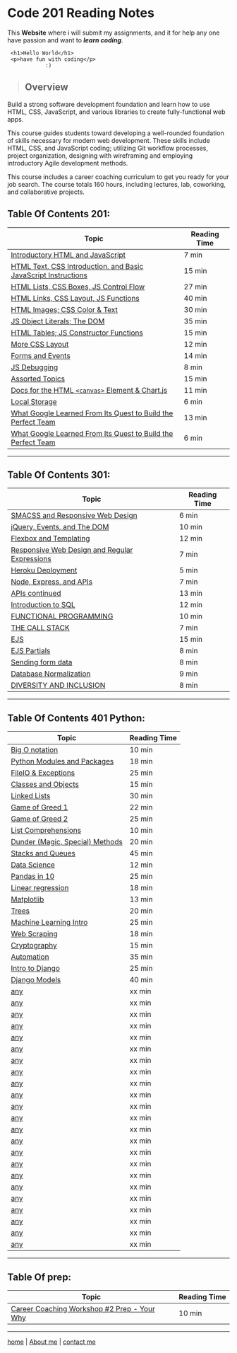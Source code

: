 # Code 201 Reading Notes

This **Website** where i will submit my assignments, and it for help any one have passion and want to **_learn coding_**.

```
 <h1>Hello World</h1>
 <p>have fun with coding</p>
            :)
```

> ## Overview

Build a strong software development foundation and learn how to use HTML, CSS, JavaScript, and various libraries to create fully-functional web apps.

This course guides students toward developing a well-rounded foundation of skills necessary for modern web development. These skills include HTML, CSS, and JavaScript coding; utilizing Git workflow processes, project organization, designing with wireframing and employing introductory Agile development methods.

This course includes a career coaching curriculum to get you ready for your job search. The course totals 160 hours, including lectures, lab, coworking, and collaborative projects.

## Table Of Contents 201:

| **Topic**                                                                      | **Reading Time** |
| ------------------------------------------------------------------------------ | ---------------- |
| [Introductory HTML and JavaScript](/class-01.md)                               | 7 min            |
| [HTML Text, CSS Introduction, and Basic JavaScript Instructions](/class-02.md) | 15 min           |
| [HTML Lists, CSS Boxes, JS Control Flow](/class-03.md)                         | 27 min           |
| [HTML Links, CSS Layout, JS Functions](/class-04.md)                           | 40 min           |
| [HTML Images; CSS Color & Text](/class-05.md)                                  | 30 min           |
| [JS Object Literals; The DOM](/class-06.md)                                    | 35 min           |
| [HTML Tables; JS Constructor Functions](/class-07.md)                          | 15 min           |
| [More CSS Layout](/class-08.md)                                                | 12 min           |
| [Forms and Events](/class-09.md)                                               | 14 min           |
| [JS Debugging](/class-10.md)                                                   | 8 min            |
| [Assorted Topics](/class-11.md)                                                | 15 min           |
| [Docs for the HTML `<canvas>` Element & Chart\.js](/class-12.md)               | 11 min           |
| [Local Storage](/class-13.md)                                                  | 6 min            |
| [What Google Learned From Its Quest to Build the Perfect Team](/class-14.md)   | 13 min           |
| [What Google Learned From Its Quest to Build the Perfect Team](/class-15.md)   | 6 min            |

---

## Table Of Contents 301:

| **Topic**                                                   | **Reading Time** |
| ----------------------------------------------------------- | ---------------- |
| [SMACSS and Responsive Web Design](/read-01.md)             | 6 min            |
| [jQuery, Events, and The DOM](/read-02.md)                  | 10 min           |
| [Flexbox and Templating](/read-03.md)                       | 12 min           |
| [Responsive Web Design and Regular Expressions](read-04.md) | 7 min            |
| [Heroku Deployment](/read-05.md)                            | 5 min            |
| [Node, Express, and APIs](/read-06.md)                      | 7 min            |
| [APIs continued](/read-07.md)                               | 13 min           |
| [Introduction to SQL](/read-08.md)                          | 12 min           |
| [FUNCTIONAL PROGRAMMING](/read-09.md)                       | 10 min           |
| [THE CALL STACK](/read-10.md)                               | 7 min            |
| [EJS](/read-11.md)                                          | 15 min           |
| [EJS Partials](/read-12.md)                                 | 8 min            |
| [Sending form data](/read-13.md)                            | 8 min            |
| [Database Normalization](/read-14.md)                       | 9 min            |
| [DIVERSITY AND INCLUSION](/read-15.md)                      | 8 min            |

---

## Table Of Contents 401 Python:

| **Topic**                                                  | **Reading Time** |
| ---------------------------------------------------------- | ---------------- |
| [Big O notation](/read-401-py/read-01.md)                  | 10 min           |
| [Python Modules and Packages](/read-401-py/read-02.md)     | 18 min           |
| [FileIO & Exceptions](/read-401-py/read-03.md)             | 25 min           |
| [Classes and Objects](/read-401-py/read-04.md)             | 15 min           |
| [Linked Lists](/read-401-py/read-05.md)                    | 30 min           |
| [Game of Greed 1](/read-401-py/read-06.md)                 | 22 min           |
| [Game of Greed 2](/read-401-py/read-07.md)                 | 25 min           |
| [List Comprehensions](/read-401-py/read-08.md)             | 10 min           |
| [Dunder (Magic, Special) Methods](/read-401-py/read-09.md) | 20 min           |
| [Stacks and Queues](/read-401-py/read-10.md)               | 45 min           |
| [Data Science](/read-401-py/read-11.md)                    | 12 min           |
| [Pandas in 10](/read-401-py/read-12.md)                    | 25 min           |
| [Linear regression](/read-401-py/read-13.md)               | 18 min           |
| [Matplotlib](/read-401-py/read-14.md)                      | 13 min           |
| [Trees](/read-401-py/read-15.md)                           | 20 min           |
| [Machine Learning Intro](/read-401-py/read-16.md)          | 25 min           |
| [Web Scraping](/read-401-py/read-17.md)                    | 18 min           |
| [Cryptography](/read-401-py/read-18.md)                    | 15 min           |
| [Automation](/read-401-py/read-19.md)                      | 35 min           |
| [Intro to Django](/read-401-py/read-20.md)                 | 25 min           |
| [Django Models](/read-401-py/read-21.md)                   | 40 min           |
| [any](/read-401-py/read-22.md)                             | xx min           |
| [any](/read-401-py/read-23.md)                             | xx min           |
| [any](/read-401-py/read-24.md)                             | xx min           |
| [any](/read-401-py/read-25.md)                             | xx min           |
| [any](/read-401-py/read-26.md)                             | xx min           |
| [any](/read-401-py/read-27.md)                             | xx min           |
| [any](/read-401-py/read-28.md)                             | xx min           |
| [any](/read-401-py/read-29.md)                             | xx min           |
| [any](/read-401-py/read-30.md)                             | xx min           |
| [any](/read-401-py/read-31.md)                             | xx min           |
| [any](/read-401-py/read-32.md)                             | xx min           |
| [any](/read-401-py/read-33.md)                             | xx min           |
| [any](/read-401-py/read-34.md)                             | xx min           |
| [any](/read-401-py/read-35.md)                             | xx min           |
| [any](/read-401-py/read-36.md)                             | xx min           |
| [any](/read-401-py/read-37.md)                             | xx min           |
| [any](/read-401-py/read-38.md)                             | xx min           |
| [any](/read-401-py/read-39.md)                             | xx min           |
| [any](/read-401-py/read-40.md)                             | xx min           |
| [any](/read-401-py/read-41.md)                             | xx min           |
| [any](/read-401-py/read-42.md)                             | xx min           |
| [any](/read-401-py/read-43.md)                             | xx min           |
| [any](/read-401-py/read-44.md)                             | xx min           |

---

## Table Of prep:

| **Topic**                                                     | **Reading Time** |
| ------------------------------------------------------------- | ---------------- |
| [Career Coaching Workshop #2 Prep - Your Why](/prep/prep1.md) | 10 min           |

---

[home](/README.md) | [About me](/about-me.md) | [contact me](/contact-me.md)
